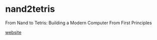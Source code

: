 # nand2tetris

From Nand to Tetris: Building a Modern Computer From First Principles

[website](https://www.nand2tetris.org/)